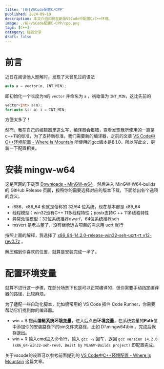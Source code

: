 ```yaml
---
title: '[新]VSCode配置C/CPP'
published: 2024-09-19
description: 本文介绍如何在新版VSCode中配置C/C++环境。
image: ./新-VSCode配置C-CPP/cpp.png
tags: [C++]
category: 经验分享
draft: false
---
```


# 前言

近日在阅读他人题解时，发现了未曾见过的语法

```cpp
auto a = vector(n, INT_MIN);
```

即初始化一个长度为n的 `vector` 并命名为 `a` ，初始值为 `INT_MIN`，这比先前的

```cpp
vector<int> a(n);
for(auto &i: a) i = INT_MIN;
```

方便太多了！

然而，我在自己的编辑器里这么写，编译器会报错，查看发现我所使用的一直是c++11的标准，为了支持新标准，我们需要新的编译器，之前的文章 [VS Code中C++环境配置 - Where Is Mountain](https://www.harkerhand.online/VS-Code中CPP环境配置/) 所使用的gcc版本是8.1.0，所以写此文，更新一下配置相关。

# 安装 mingw-w64

这是官网的下载页 [Downloads - MinGW-w64](https://www.mingw-w64.org/downloads/)，然后进入 MinGW-W64-builds 的 GitHub Release 页面，按照你的需要选择对应的版本下载，下面给出各个选项的含义。

- i686、x86_64 也就是俗称的 32/64 位系统，现在基本都是 x86_64 
- 线程模型：win32没有C++ 11多线程特性；posix支持C ++ 11多线程特性
- 异常处理模型：32位系统推荐dwarf，64位系统推荐seh
- msvcrt 是老古董了，没有继承远古项目的需求用 ucrt 就行

按照上面的解释，我选择了 [x86_64-14.2.0-release-win32-seh-ucrt-rt_v12-rev0.7z](https://github.com/niXman/mingw-builds-binaries/releases/download/14.2.0-rt_v12-rev0/x86_64-14.2.0-release-win32-seh-ucrt-rt_v12-rev0.7z) 。

解压缩到你喜欢的位置，就算是安装完成一半了。

# 配置环境变量

就算不进行这一步骤，在部分场景下也是可以正常编译的，但你需要手动指定编译器的路径，比较麻烦。

为了适配一些自动化脚本，比如很常用的 VS Code 插件 Code Runner，你需要帮助它们找到你的编译器。

- win + S 搜索**编辑系统环境变量**，进入后点击**环境变量**，在系统变量的**Path**值中添加你的安装路径下的bin文件夹路径，比如 D:\mingw64\bin 。完成后保存退出。
- win + R 输入cmd进入命令行，输入 `gcc -v` 回车，返回 `gcc version 14.2.0 (x86_64-win32-seh-rev0, Built by MinGW-Builds project)` 即配置完成。

关于vscode的设置可以参考前面提到的 [VS Code中C++环境配置 - Where Is Mountain](https://www.harkerhand.online/VS-Code中CPP环境配置/) 这篇文章。

